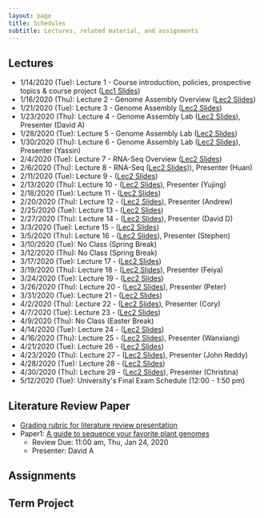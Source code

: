```yaml
---
layout: page
title: Schedules
subtitle: Lectures, related material, and assignments
---
```

## Lectures
 * 1/14/2020 (Tue): Lecture 1 - Course introduction, policies, prospective topics & course project ([Lec1 Slides][1])
 * 1/16/2020 (Thu): Lecture 2 - Genome Assembly Overview ([Lec2 Slides][2])
 * 1/21/2020 (Tue): Lecture 3 - Genome Assembly ([Lec2 Slides][2])
 * 1/23/2020 (Thu): Lecture 4 - Genome Assembly Lab ([Lec2 Slides][2]), Presenter (David A)
 * 1/28/2020 (Tue): Lecture 5 - Genome Assembly Lab ([Lec2 Slides][2])
 * 1/30/2020 (Thu): Lecture 6 - Genome Assembly Lab ([Lec2 Slides][2]), Presenter (Yassin)
 * 2/4/2020 (Tue): Lecture 7 - RNA-Seq Overview ([Lec2 Slides][2])
 * 2/6/2020 (Thu): Lecture 8 - RNA-Seq ([Lec2 Slides][2])), Presenter (Huan)
 * 2/11/2020 (Tue): Lecture 9 - ([Lec2 Slides][2])
 * 2/13/2020 (Thu): Lecture 10 - ([Lec2 Slides][2]), Presenter (Yujing)
 * 2/18/2020 (Tue): Lecture 11 - ([Lec2 Slides][2])
 * 2/20/2020 (Thu): Lecture 12 - ([Lec2 Slides][2]), Presenter (Andrew)
 * 2/25/2020 (Tue): Lecture 13 - ([Lec2 Slides][2])
 * 2/27/2020 (Thu): Lecture 14 - ([Lec2 Slides][2]), Presenter (David D)
 * 3/3/2020 (Tue): Lecture 15 - ([Lec2 Slides][2])
 * 3/5/2020 (Thu): Lecture 16 - ([Lec2 Slides][2]), Presenter (Stephen)
 * 3/10/2020 (Tue): No Class (Spring Break)
 * 3/12/2020 (Thu): No Class (Spring Break)
 * 3/17/2020 (Tue): Lecture 17 - ([Lec2 Slides][2])
 * 3/19/2020 (Thu): Lecture 18 - ([Lec2 Slides][2]), Presenter (Feiya)
 * 3/24/2020 (Tue): Lecture 19 - ([Lec2 Slides][2])
 * 3/26/2020 (Thu): Lecture 20 - ([Lec2 Slides][2]), Presenter (Peter)
 * 3/31/2020 (Tue): Lecture 21 - ([Lec2 Slides][2])
 * 4/2/2020 (Thu): Lecture 22 - ([Lec2 Slides][2]), Presenter (Cory)
 * 4/7/2020 (Tue): Lecture 23 - ([Lec2 Slides][2])
 * 4/9/2020 (Thu): No Class (Easter Break)
 * 4/14/2020 (Tue): Lecture 24 - ([Lec2 Slides][2])
 * 4/16/2020 (Thu): Lecture 25 - ([Lec2 Slides][2]), Presenter (Wanxiang)
 * 4/21/2020 (Tue): Lecture 26 - ([Lec2 Slides][2])
 * 4/23/2020 (Thu): Lecture 27 - ([Lec2 Slides][2]), Presenter (John Reddy)
 * 4/28/2020 (Tue): Lecture 28 - ([Lec2 Slides][2])
 * 4/30/2020 (Thu): Lecture 29 - ([Lec2 Slides][2]), Presenter (Christina)
 * 5/12/2020 (Tue): University's Final Exam Schedule (12:00 - 1:50 pm)

## Literature Review Paper
 * [Grading rubric for literature review presentation]({{site.url}}/Grading_rubric_Literature_Review_Presentation.pdf)
 * Paper1: [A guide to sequence your favorite plant genomes](https://dx.doi.org/10.1002%2Faps3.1030)
   * Review Due: 11:00 am, Thu, Jan 24, 2020
   * Presenter: David A

## Assignments 

## Term Project 

[1]:{{site.url}}/lectures/BCB5250_Lec01.pdf
[2]:{{site.url}}/lectures/BCB5250_Lec02.pdf
